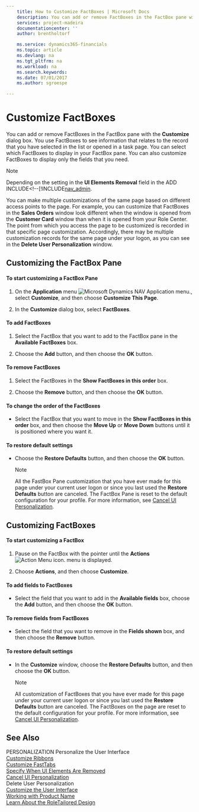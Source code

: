 ```yaml
---
    title: How to Customize FactBoxes | Microsoft Docs
    description: You can add or remove FactBoxes in the FactBox pane with the **Customize** dialog box. You use FactBoxes to see information that relates to the record that you have selected in the list or opened in a task page. You can select which FactBoxes to display in your FactBox pane. You can also customize FactBoxes to display only the fields that you need.
    services: project-madeira
    documentationcenter: ''
    author: brentholtorf

    ms.service: dynamics365-financials
    ms.topic: article
    ms.devlang: na
    ms.tgt_pltfrm: na
    ms.workload: na
    ms.search.keywords:
    ms.date: 07/01/2017
    ms.author: sgroespe

---
```

# Customize FactBoxes
You can add or remove FactBoxes in the FactBox pane with the **Customize** dialog box. You use FactBoxes to see information that relates to the record that you have selected in the list or opened in a task page. You can select which FactBoxes to display in your FactBox pane. You can also customize FactBoxes to display only the fields that you need.  
  
> [!NOTE]  
>  Depending on the setting in the **UI Elements Removal** field in the ADD INCLUDE<!--[!INCLUDE[nav_admin](../../includes/How%20to:%20Specify%20When%20UI%20Elements%20Are%20Removed.md).  
  
 You can make multiple customizations of the same page based on different access points to the page. For example, you can customize that FactBoxes in the **Sales Orders** window look different when the window is opened from the **Customer Card** window than when it is opened from your Role Center. The point from which you access the page to be customized is recorded in that specific page customization. Accordingly, there may be multiple customization records for the same page under your logon, as you can see in the **Delete User Personalization** window.  
  
## Customizing the FactBox Pane  
  
#### To start customizing a FactBox Pane  
  
1.  On the **Application** menu ![Microsoft Dynamics NAV Application menu.](../media/rtc_applicationmenu.png "RTC_ApplicationMenu"), select **Customize**, and then choose **Customize This Page**.  
  
2.  In the **Customize <Page Name>** dialog box, select **FactBoxes**.  
  
#### To add FactBoxes  
  
1.  Select the FactBox that you want to add to the FactBox pane in the **Available FactBoxes** box.  
  
2.  Choose the **Add** button, and then choose the **OK** button.  
  
#### To remove FactBoxes  
  
1.  Select the FactBoxes in the **Show FactBoxes in this order** box.  
  
2.  Choose the **Remove** button, and then choose the **OK** button.  
  
#### To change the order of the FactBoxes  
  
-   Select the FactBox that you want to move in the **Show FactBoxes in this order** box, and then choose the **Move Up** or **Move Down** buttons until it is positioned where you want it.  
  
#### To restore default settings  
  
-   Choose the **Restore Defaults** button, and then choose the **OK** button.  
  
    > [!NOTE]  
    >  All the FastBox Pane customization that you have ever made for this page under your current user logon or since you last used the **Restore Defaults** button are canceled. The FactBox Pane is reset to the default configuration for your profile. For more information, see [Cancel UI Personalization](../how-to-cancel-ui-personalization.md).  
  
## Customizing FactBoxes  
  
#### To start customizing a FactBox  
  
1.  Pause on the FactBox with the pointer until the **Actions**![Action Menu icon.](../media/actionmenuicon.png "actionMenuIcon") menu is displayed.  
  
2.  Choose **Actions**, and then choose **Customize**.  
  
#### To add fields to FactBoxes  
  
-   Select the field that you want to add in the **Available fields** box, choose the **Add** button, and then choose the **OK** button.  
  
#### To remove fields from FactBoxes  
  
-   Select the field that you want to remove in the **Fields shown** box, and then choose the **Remove** button.  
  
#### To restore default settings  
  
-   In the **Customize** window, choose the **Restore Defaults** button, and then choose the **OK** button.  
  
    > [!NOTE]  
    >  All customization of FactBoxes that you have ever made for this page under your current user logon or since you last used the **Restore Defaults** button are canceled. The FactBoxes on the page are reset to the default configuration for your profile. For more information, see [Cancel UI Personalization](../how-to-cancel-ui-personalization.md).  
  
## See Also  
 PERSONALIZATION Personalize the User Interface   
 [Customize Ribbons](../how-to-customize-ribbons.md)   
 [Customize FastTabs](../how-to-customize-fasttabs.md)   
 [Specify When UI Elements Are Removed](../How%20to:%20Specify%20When%20UI%20Elements%20Are%20Removed.md)   
 [Cancel UI Personalization](../how-to-cancel-ui-personalization.md)   
 Delete User Personalization   
 [Customize the User Interface](../customize-the-user-interface.md)   
 [Working with Product Name](../working-with-$-p_1-product-name-$-.md)   
 [Learn About the RoleTailored Design](../learn-about-the-roletailored-design.md)